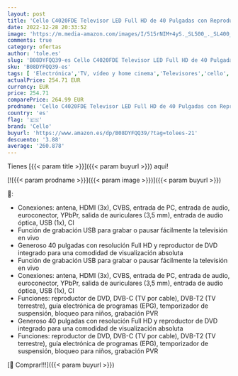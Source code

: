 ```yaml
---
layout: post
title: 'Cello C4020FDE Televisor LED Full HD de 40 Pulgadas con Reproductor de DVD Integrado'
date: 2022-12-28 20:33:52
image: 'https://m.media-amazon.com/images/I/515rNIM+4yS._SL500_._SL400_.jpg'
comments: true
category: ofertas
author: 'tole.es'
slug: 'B08DYFQQ39-es Cello C4020FDE Televisor LED Full HD de 40 Pulgadas con...'
sku: 'B08DYFQQ39-es'
tags: [ 'Electrónica','TV, vídeo y home cinema','Televisores','cello','televisor','🇪🇸', ]
actualPrice: 254.71 EUR
currency: EUR
price: 254.71
comparePrice: 264.99 EUR
prodname: 'Cello C4020FDE Televisor LED Full HD de 40 Pulgadas con Reproductor de DVD Integrado'
country: 'es'
flag: '🇪🇸'
brand: 'Cello'
buyurl: 'https://www.amazon.es/dp/B08DYFQQ39/?tag=tolees-21'
descuento: '3.88'
average: '260.878'
---
```


Tienes [{{< param title >}}]({{< param buyurl >}}) aqui!

[![{{< param prodname >}}]({{< param image >}})]({{< param buyurl >}})

🔎:

- Conexiones: antena, HDMI (3x), CVBS, entrada de PC, entrada de audio, euroconector, YPbPr, salida de auriculares (3,5 mm), entrada de audio óptica, USB (1x), CI
- Función de grabación USB para grabar o pausar fácilmente la televisión en vivo
- Generoso 40 pulgadas con resolución Full HD y reproductor de DVD integrado para una comodidad de visualización absoluta
- Función de grabación USB para grabar o pausar fácilmente la televisión en vivo
- Conexiones: antena, HDMI (3x), CVBS, entrada de PC, entrada de audio, euroconector, YPbPr, salida de auriculares (3,5 mm), entrada de audio óptica, USB (1x), CI
- Funciones: reproductor de DVD, DVB-C (TV por cable), DVB-T2 (TV terrestre), guía electrónica de programas (EPG), temporizador de suspensión, bloqueo para niños, grabación PVR
- Generoso 40 pulgadas con resolución Full HD y reproductor de DVD integrado para una comodidad de visualización absoluta
- Funciones: reproductor de DVD, DVB-C (TV por cable), DVB-T2 (TV terrestre), guía electrónica de programas (EPG), temporizador de suspensión, bloqueo para niños, grabación PVR

[🛒 Comprar!!!]({{< param buyurl >}})
